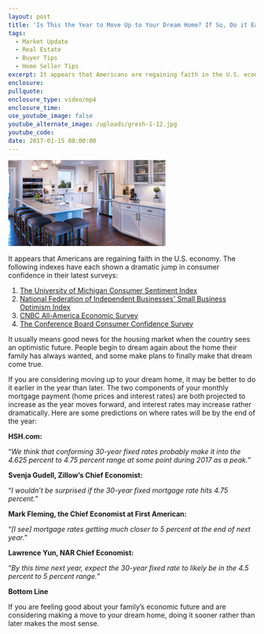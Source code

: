```yaml
---
layout: post
title: 'Is This the Year to Move Up to Your Dream Home? If So, Do it Early'
tags:
  - Market Update
  - Real Estate
  - Buyer Tips
  - Home Seller Tips
excerpt: It appears that Americans are regaining faith in the U.S. economy. The following indexes have each shown a dramatic jump in consumer confidence in their latest surveys.
enclosure:
pullquote:
enclosure_type: video/mp4
enclosure_time:
use_youtube_image: false
youtube_alternate_image: /uploads/gresh-1-12.jpg
youtube_code:
date: 2017-01-15 00:00:00
---
```



![](/uploads/versions/gresh-1-12---x----320-175x---.jpg)

It appears that Americans are regaining faith in the U.S. economy. The following indexes have each shown a dramatic jump in consumer confidence in their latest surveys:

1. [The University of Michigan Consumer Sentiment Index](http://www.sca.isr.umich.edu/)
2. [National Federation of Independent Businesses' Small Business Optimism Index](http://www.nfib.com/surveys/small-business-economic-trends/)
3. [CNBC All-America Economic Survey](http://video.cnbc.com/gallery/?video=3000575074)
4. [The Conference Board Consumer Confidence Survey](https://www.conference-board.org/data/consumerconfidence.cfm)

It usually means good news for the housing market when the country sees an optimistic future. People begin to dream again about the home their family has always wanted, and some make plans to finally make that dream come true.

If you are considering moving up to your dream home, it may be better to do it earlier in the year than later. The two components of your monthly mortgage payment (home prices and interest rates) are both projected to increase as the year moves forward, and interest rates may increase rather dramatically. Here are some predictions on where rates will be by the end of the year:

**HSH.com:**

“*We think that conforming 30-year fixed rates probably make it into the 4.625 percent to 4.75 percent range at some point during 2017 as a peak.*”

**Svenja Gudell, Zillow’s Chief Economist:**

“*I wouldn’t be surprised if the 30-year fixed mortgage rate hits 4.75 percent.*”

**Mark Fleming, the Chief Economist at First American:**

“*[I see] mortgage rates getting much closer to 5 percent at the end of next year.*”

**Lawrence Yun, NAR Chief Economist:**

“*By this time next year, expect the 30-year fixed rate to likely be in the 4.5 percent to 5 percent range.*”

**Bottom Line**

If you are feeling good about your family’s economic future and are considering making a move to your dream home, doing it sooner rather than later makes the most sense.